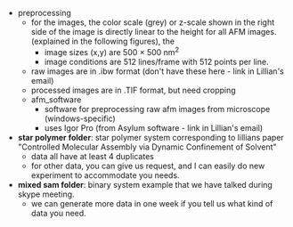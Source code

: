 - preprocessing
  - for the images, the color scale (grey) or z-scale shown in the right side of the image is directly linear to the height for all AFM images. (explained in the following figures), the
    - image sizes (x,y) are 500 × 500 nm$^2$ 
    - image conditions are 512 lines/frame with 512 points per line. 
  - raw images are in .ibw format (don't have these here - link in Lillian's email)
  - processed images are in .TIF format, but need cropping
  - afm_software
    - software for preprocessing raw afm images from microscope (windows-specific)
    - uses Igor Pro (from Asylum software - link in Lillian's email)
- **star polymer folder**: star polymer system corresponding to lillians paper "Controlled Molecular Assembly via Dynamic Confinement of Solvent"
  - data all have at least 4 duplicates
  - for other data, you can give us request, and I can easily do new experiment to accommodate you needs.
- **mixed sam folder**: binary system example that we have talked during skype meeting. 
  - we can generate more data in one week if you tell us what kind of data you need.